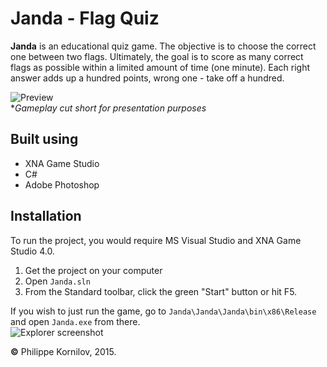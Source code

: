 # Janda - Flag Quiz

**Janda** is an educational quiz game. The objective is to choose the correct one between two flags. Ultimately, the goal is to score as many correct flags as possible within a limited amount of time (one minute). Each right answer adds up a hundred points, wrong one - take off a hundred.

![Preview](ChristmasBreakout/ChristmasBreakoutContent/images/win.gif?raw=true)
<br>**Gameplay cut short for presentation purposes*

Built using
-----------
* XNA Game Studio
* C#
* Adobe Photoshop

Installation
------------
To run the project, you would require MS Visual Studio and XNA Game Studio 4.0.
 1. Get the project on your computer
 2. Open `Janda.sln`
 3. From the Standard toolbar, click the green "Start" button or hit F5.

If you wish to just run the game, go to `Janda\Janda\Janda\bin\x86\Release` and open `Janda.exe` from there.<br>
![Explorer screenshot](http://i.imgur.com/4mywCq1.png?raw=true)

**&copy;** Philippe Kornilov, 2015.
